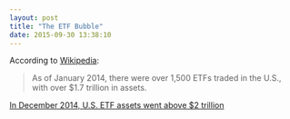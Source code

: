 ```yaml
---
layout: post
title: "The ETF Bubble"
date: 2015-09-30 13:38:10
---
```


According to [Wikipedia](https://en.wikipedia.org/wiki/Exchange-traded_fund):

>As of January 2014, there were over 1,500 ETFs traded in the U.S., with over $1.7 trillion in assets.

[In December 2014, U.S. ETF assets went above $2 trillion](http://finance.yahoo.com/news/u-etf-assets-hit-2-170010898.html)
